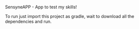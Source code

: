 SensyneAPP - App to test my skills!

To run just import this project as gradle, wait to download all the dependencies and run.